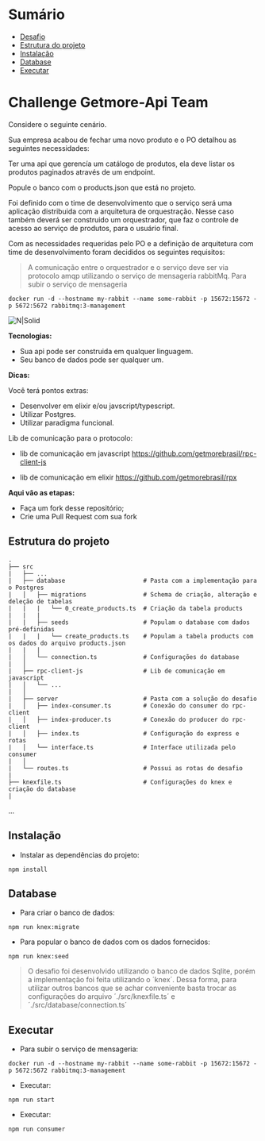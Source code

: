 # Sumário
- [Desafio](#challenge-getmore-api-team)
- [Estrutura do projeto](#estrutura-do-projeto)
- [Instalação](#instalação)
- [Database](#database)
- [Executar](#executar)

# Challenge Getmore-Api Team

Considere o seguinte cenário.

Sua empresa acabou de fechar uma novo produto e o PO detalhou as seguintes necessidades:

Ter uma api que gerencía um catálogo de produtos, ela deve listar os produtos paginados através de um endpoint.

Popule o banco com o products.json que está no projeto.

Foi definido com o time de desenvolvimento que o serviço será uma aplicação distribuida com a arquitetura de orquestração.
Nesse caso também deverá ser construido um orquestrador, que faz o controle de acesso ao serviço de produtos, para o usuário final.

Com as necessidades requeridas pelo PO e a definição de arquitetura com time de desenvolvimento foram decididos os seguintes requisitos:

> A comunicação entre o orquestrador e o serviço deve ser via protocolo amqp
utilizando o serviço de mensageria rabbitMq.
Para subir o serviço de mensageria
```
docker run -d --hostname my-rabbit --name some-rabbit -p 15672:15672 -p 5672:5672 rabbitmq:3-management
```
![N|Solid](https://pubs.vmware.com/vfabricRabbitMQ31/topic/com.vmware.vfabric.rabbitmq.3.1/rabbit-web-docs/img/tutorials/intro/hello-world-example-routing.png)

**Tecnologias:**

- Sua api pode ser construida em qualquer linguagem.
- Seu banco de dados pode ser qualquer um.

**Dicas:**

Você terá pontos extras:

- Desenvolver em elixir e/ou javscript/typescript.
- Utilizar Postgres.
- Utilizar paradigma funcional.

Lib de comunicação para o protocolo:
- lib de comunicação em javascript
https://github.com/getmorebrasil/rpc-client-js

- lib de comunicação em elixir
https://github.com/getmorebrasil/rpx 

**Aqui vão as etapas:**
 - Faça um fork desse repositório;
 - Crie uma Pull Request com sua fork

## Estrutura do projeto

    .
    ├── src
    |   ├── ...
    |   ├── database                      # Pasta com a implementação para o Postgres
    |   │   ├── migrations                # Schema de criação, alteração e deleção de tabelas
    |   |   |   └── 0_create_products.ts  # Criação da tabela products
    |   |   |
    |   |   ├── seeds                     # Populam o database com dados pré-definidas
    |   |   |   └── create_products.ts    # Populam a tabela products com os dados do arquivo products.json
    |   |   |
    |   │   └── connection.ts             # Configurações do database
    |   │                   
    |   ├── rpc-client-js                 # Lib de comunicação em javascript
    |   │   └── ...                
    |   │                  
    |   ├── server                        # Pasta com a solução do desafio
    |   │   ├── index-consumer.ts         # Conexão do consumer do rpc-client
    |   │   ├── index-producer.ts         # Conexão do producer do rpc-client
    |   │   ├── index.ts                  # Configuração do express e rotas
    |   │   └── interface.ts              # Interface utilizada pelo consumer
    |   │                  
    |   └── routes.ts                     # Possui as rotas do desafio
    |
    ├── knexfile.ts                       # Configurações do knex e criação do database
    |
   ...

## Instalação

- Instalar as dependências do projeto:

```
npm install
```

## Database

- Para criar o banco de dados:

```
npm run knex:migrate
```

- Para popular o banco de dados com os dados fornecidos:

```
npm run knex:seed
```

> O desafio foi desenvolvido utilizando o banco de dados Sqlite, porém a implementação foi feita utilizando o ´knex´. Dessa forma, para utilizar outros bancos que se achar conveniente basta trocar as configurações do arquivo ´./src/knexfile.ts´ e ´./src/database/connection.ts´

## Executar

- Para subir o serviço de mensageria:

```
docker run -d --hostname my-rabbit --name some-rabbit -p 15672:15672 -p 5672:5672 rabbitmq:3-management
```

- Executar:

```
npm run start
```

- Executar:

```
npm run consumer
```
